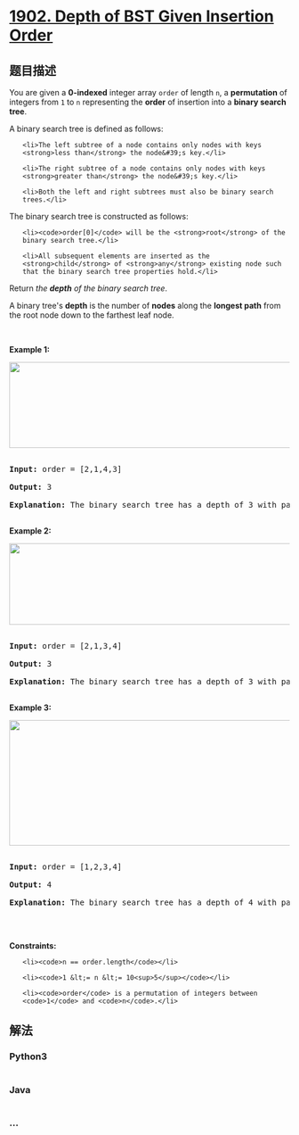 # [1902. Depth of BST Given Insertion Order](https://leetcode-cn.com/problems/depth-of-bst-given-insertion-order)



## 题目描述

<!-- 这里写题目描述 -->

<p>You are given a <strong>0-indexed</strong> integer array <code>order</code> of length <code>n</code>, a <strong>permutation</strong> of integers from <code>1</code> to <code>n</code> representing the <strong>order</strong> of insertion into a <strong>binary search tree</strong>.</p>



<p>A binary search tree is defined as follows:</p>



<ul>

	<li>The left subtree of a node contains only nodes with keys <strong>less than</strong> the node&#39;s key.</li>

	<li>The right subtree of a node contains only nodes with keys <strong>greater than</strong> the node&#39;s key.</li>

	<li>Both the left and right subtrees must also be binary search trees.</li>

</ul>



<p>The binary search tree is constructed as follows:</p>



<ul>

	<li><code>order[0]</code> will be the <strong>root</strong> of the binary search tree.</li>

	<li>All subsequent elements are inserted as the <strong>child</strong> of <strong>any</strong> existing node such that the binary search tree properties hold.</li>

</ul>



<p>Return <em>the <strong>depth</strong> of the binary search tree</em>.</p>



<p>A binary tree&#39;s <strong>depth</strong> is the number of <strong>nodes</strong> along the <strong>longest path</strong> from the root node down to the farthest leaf node.</p>



<p>&nbsp;</p>

<p><strong>Example 1:</strong></p>

<img alt="" src="https://assets.leetcode.com/uploads/2021/06/15/1.png" style="width: 624px; height: 154px;" />

<pre>

<strong>Input:</strong> order = [2,1,4,3]

<strong>Output:</strong> 3

<strong>Explanation: </strong>The binary search tree has a depth of 3 with path 2-&gt;3-&gt;4.

</pre>



<p><strong>Example 2:</strong></p>

<img alt="" src="https://assets.leetcode.com/uploads/2021/06/15/2.png" style="width: 624px; height: 146px;" />

<pre>

<strong>Input:</strong> order = [2,1,3,4]

<strong>Output:</strong> 3

<strong>Explanation: </strong>The binary search tree has a depth of 3 with path 2-&gt;3-&gt;4.

</pre>



<p><strong>Example 3:</strong></p>

<img alt="" src="https://assets.leetcode.com/uploads/2021/06/15/3.png" style="width: 624px; height: 225px;" />

<pre>

<strong>Input:</strong> order = [1,2,3,4]

<strong>Output:</strong> 4

<strong>Explanation: </strong>The binary search tree has a depth of 4 with path 1-&gt;2-&gt;3-&gt;4.

</pre>



<p>&nbsp;</p>

<p><strong>Constraints:</strong></p>



<ul>

	<li><code>n == order.length</code></li>

	<li><code>1 &lt;= n &lt;= 10<sup>5</sup></code></li>

	<li><code>order</code> is a permutation of integers between <code>1</code> and <code>n</code>.</li>

</ul>

## 解法

<!-- 这里可写通用的实现逻辑 -->

<!-- tabs:start -->

### **Python3**

<!-- 这里可写当前语言的特殊实现逻辑 -->

```python

```

### **Java**

<!-- 这里可写当前语言的特殊实现逻辑 -->

```java

```

### **...**

```

```

<!-- tabs:end -->
